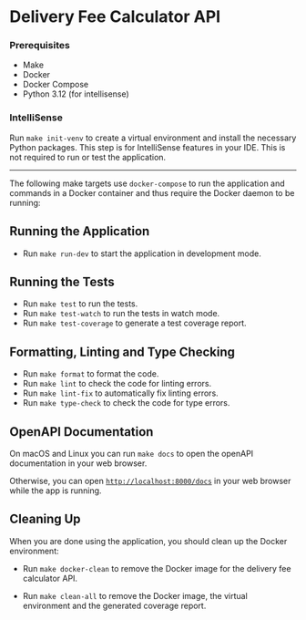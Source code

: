 # Delivery Fee Calculator API

### Prerequisites

- Make
- Docker
- Docker Compose
- Python 3.12 (for intellisense)

### IntelliSense

Run `make init-venv` to create a virtual environment and install the necessary Python packages. This step is for IntelliSense features in your IDE. This is not required to run or test the application.

---

The following make targets use `docker-compose` to run the application and commands in a Docker container and thus require the Docker daemon to be running:

## Running the Application

- Run `make run-dev` to start the application in development mode.

## Running the Tests

- Run `make test` to run the tests.
- Run `make test-watch` to run the tests in watch mode.
- Run `make test-coverage` to generate a test coverage report.

## Formatting, Linting and Type Checking

- Run `make format` to format the code.
- Run `make lint` to check the code for linting errors.
- Run `make lint-fix` to automatically fix linting errors.
- Run `make type-check` to check the code for type errors.

## OpenAPI Documentation

On macOS and Linux you can run `make docs` to open the openAPI documentation in your web browser.

Otherwise, you can open [`http://localhost:8000/docs`](http://localhost:8000/docs) in your web browser while the app is running.

## Cleaning Up

When you are done using the application, you should clean up the Docker environment:

- Run `make docker-clean` to remove the Docker image for the delivery fee calculator API.

- Run `make clean-all` to remove the Docker image, the virtual environment and the generated coverage report.
